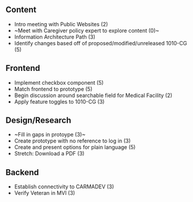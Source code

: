 ## Content
- Intro meeting with Public Websites (2)
- ~Meet with Caregiver policy expert to explore content (0)~
- Information Architecture Path (3)
- Identify changes based off of proposed/modified/unreleased 1010-CG (5)

## Frontend
- Implement checkbox component (5)
- Match frontend to prototype (5)
- Begin discussion around searchable field for Medical Facility (2)
- Apply feature toggles to 1010-CG (3)

## Design/Research
- ~Fill in gaps in protoype (3)~
- Create prototype with no reference to log in (3)
- Create and present options for plain language (5)
- Stretch: Download a PDF (3)

## Backend
- Establish connectivity to CARMADEV (3)
- Verify Veteran in MVI (3)
